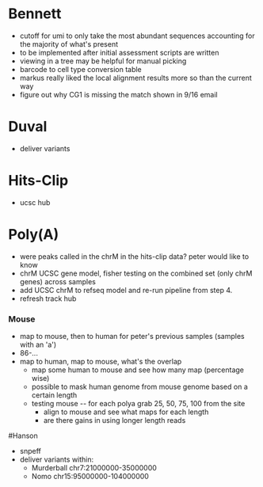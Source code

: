 # Bennett

+ cutoff for umi to only take the most abundant sequences accounting for the majority of what's present
+ to be implemented after initial assessment scripts are written
+ viewing in a tree may be helpful for manual picking
+ barcode to cell type conversion table
+ markus really liked the local alignment results more so than the current way
+ figure out why CG1 is missing the match shown in 9/16 email

# Duval
+ deliver variants

# Hits-Clip
+ ucsc hub

# Poly(A)
+ were peaks called in the chrM in the hits-clip data? peter would like to know
+ chrM UCSC gene model, fisher testing on the combined set (only chrM genes) across samples
+ add UCSC chrM to refseq model and re-run pipeline from step 4.
+ refresh track hub

### Mouse
+ map to mouse, then to human for peter's previous samples (samples with an 'a')
+ 86-...
+ map to human, map to mouse, what's the overlap
    + map some human to mouse and see how many map (percentage wise)
    + possible to mask human genome from mouse genome based on a certain length
    + testing mouse -- for each polya grab 25, 50, 75, 100 from the site
        + align to mouse and see what maps for each length
        + are there gains in using longer length reads


#Hanson
+ snpeff
+ deliver variants within:
    + Murderball  chr7:21000000-35000000
    + Nomo        chr15:95000000-104000000